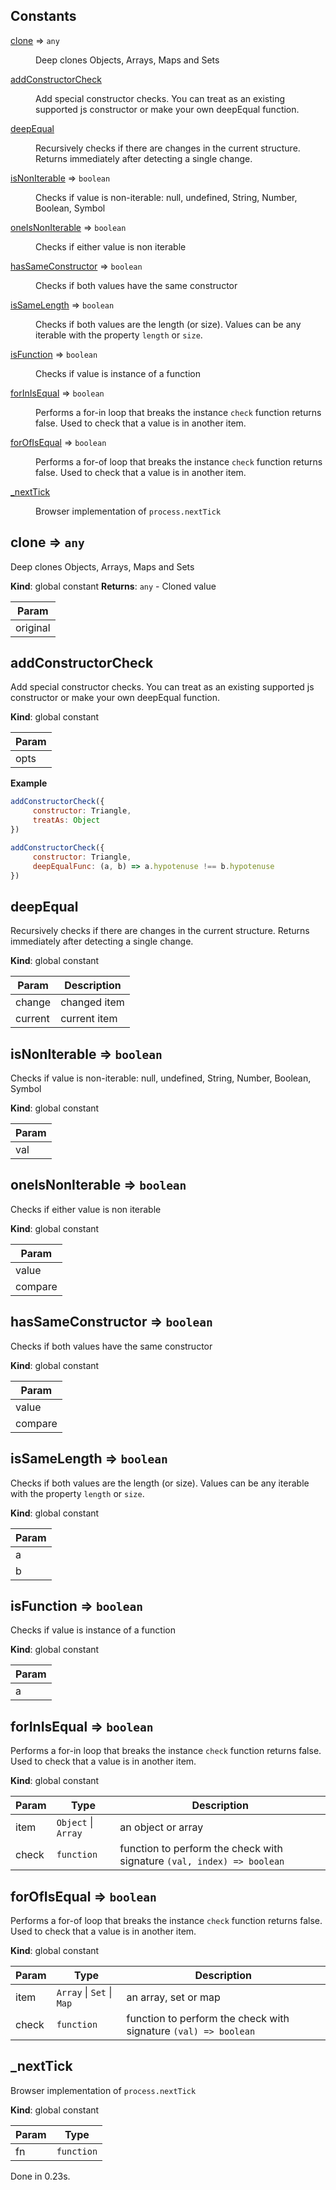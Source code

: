 ## Constants

<dl>
<dt><a href="#clone">clone</a> ⇒ <code>any</code></dt>
<dd><p>Deep clones Objects, Arrays, Maps and Sets</p>
</dd>
<dt><a href="#addConstructorCheck">addConstructorCheck</a></dt>
<dd><p>Add special constructor checks. You can treat as an existing
supported js constructor or make your own deepEqual function.</p>
</dd>
<dt><a href="#deepEqual">deepEqual</a></dt>
<dd><p>Recursively checks if there are changes in the current structure.
Returns immediately after detecting a single change.</p>
</dd>
<dt><a href="#isNonIterable">isNonIterable</a> ⇒ <code>boolean</code></dt>
<dd><p>Checks if value is non-iterable:
null, undefined, String, Number, Boolean, Symbol</p>
</dd>
<dt><a href="#oneIsNonIterable">oneIsNonIterable</a> ⇒ <code>boolean</code></dt>
<dd><p>Checks if either value is non iterable</p>
</dd>
<dt><a href="#hasSameConstructor">hasSameConstructor</a> ⇒ <code>boolean</code></dt>
<dd><p>Checks if both values have the same constructor</p>
</dd>
<dt><a href="#isSameLength">isSameLength</a> ⇒ <code>boolean</code></dt>
<dd><p>Checks if both values are the length (or size). Values can be any iterable with
the property <code>length</code> or <code>size</code>.</p>
</dd>
<dt><a href="#isFunction">isFunction</a> ⇒ <code>boolean</code></dt>
<dd><p>Checks if value is instance of a function</p>
</dd>
<dt><a href="#forInIsEqual">forInIsEqual</a> ⇒ <code>boolean</code></dt>
<dd><p>Performs a for-in loop that breaks the instance <code>check</code> function returns false.
Used to check that a value is in another item.</p>
</dd>
<dt><a href="#forOfIsEqual">forOfIsEqual</a> ⇒ <code>boolean</code></dt>
<dd><p>Performs a for-of loop that breaks the instance <code>check</code> function returns false.
Used to check that a value is in another item.</p>
</dd>
<dt><a href="#_nextTick">_nextTick</a></dt>
<dd><p>Browser implementation of <code>process.nextTick</code></p>
</dd>
</dl>

<a name="clone"></a>

## clone ⇒ <code>any</code>
Deep clones Objects, Arrays, Maps and Sets

**Kind**: global constant
**Returns**: <code>any</code> - Cloned value

| Param    |
| -------- |
| original |

<a name="addConstructorCheck"></a>

## addConstructorCheck
Add special constructor checks. You can treat as an existing
supported js constructor or make your own deepEqual function.

**Kind**: global constant

| Param |
| ----- |
| opts  |

**Example**
```js
addConstructorCheck({
     constructor: Triangle,
     treatAs: Object
})

addConstructorCheck({
     constructor: Triangle,
     deepEqualFunc: (a, b) => a.hypotenuse !== b.hypotenuse
})
```
<a name="deepEqual"></a>

## deepEqual
Recursively checks if there are changes in the current structure.
Returns immediately after detecting a single change.

**Kind**: global constant

| Param   | Description  |
| ------- | ------------ |
| change  | changed item |
| current | current item |

<a name="isNonIterable"></a>

## isNonIterable ⇒ <code>boolean</code>
Checks if value is non-iterable:
null, undefined, String, Number, Boolean, Symbol

**Kind**: global constant

| Param |
| ----- |
| val   |

<a name="oneIsNonIterable"></a>

## oneIsNonIterable ⇒ <code>boolean</code>
Checks if either value is non iterable

**Kind**: global constant

| Param   |
| ------- |
| value   |
| compare |

<a name="hasSameConstructor"></a>

## hasSameConstructor ⇒ <code>boolean</code>
Checks if both values have the same constructor

**Kind**: global constant

| Param   |
| ------- |
| value   |
| compare |

<a name="isSameLength"></a>

## isSameLength ⇒ <code>boolean</code>
Checks if both values are the length (or size). Values can be any iterable with
the property `length` or `size`.

**Kind**: global constant

| Param |
| ----- |
| a     |
| b     |

<a name="isFunction"></a>

## isFunction ⇒ <code>boolean</code>
Checks if value is instance of a function

**Kind**: global constant

| Param |
| ----- |
| a     |

<a name="forInIsEqual"></a>

## forInIsEqual ⇒ <code>boolean</code>
Performs a for-in loop that breaks the instance `check` function returns false.
Used to check that a value is in another item.

**Kind**: global constant

| Param | Type                                      | Description                                                            |
| ----- | ----------------------------------------- | ---------------------------------------------------------------------- |
| item  | <code>Object</code> \| <code>Array</code> | an object or array                                                     |
| check | <code>function</code>                     | function to perform the check with signature `(val, index) => boolean` |

<a name="forOfIsEqual"></a>

## forOfIsEqual ⇒ <code>boolean</code>
Performs a for-of loop that breaks the instance `check` function returns false.
Used to check that a value is in another item.

**Kind**: global constant

| Param | Type                                                       | Description                                                     |
| ----- | ---------------------------------------------------------- | --------------------------------------------------------------- |
| item  | <code>Array</code> \| <code>Set</code> \| <code>Map</code> | an array, set or map                                            |
| check | <code>function</code>                                      | function to perform the check with signature `(val) => boolean` |

<a name="_nextTick"></a>

## \_nextTick
Browser implementation of `process.nextTick`

**Kind**: global constant

| Param | Type                  |
| ----- | --------------------- |
| fn    | <code>function</code> |

Done in 0.23s.
